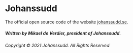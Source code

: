 # Johanssudd
The official open source code of the website [johanssudd.se](https://johanssudd.se).

##### Written by Mikael de Verdier, president of Johanssudd.
###### Copyright © 2021 Johanssudd. All Rights Reserved
